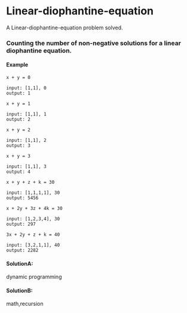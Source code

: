 # Linear-diophantine-equation
A Linear-diophantine-equation problem solved.

### Counting the number of non-negative solutions for a linear diophantine equation.
#### Example
```
x + y = 0

input: [1,1], 0
output: 1
```
```
x + y = 1

input: [1,1], 1
output: 2
```

```
x + y = 2

input: [1,1], 2
output: 3
```

```
x + y = 3

input: [1,1], 3
output: 4
```

```
x + y + z + k = 30

input: [1,1,1,1], 30
output: 5456
```

```
x + 2y + 3z + 4k = 30

input: [1,2,3,4], 30
output: 297
```
```
3x + 2y + z + k = 40

input: [3,2,1,1], 40
output: 2282
```

#### SolutionA: 
dynamic programming

#### SolutionB:
math,recursion

